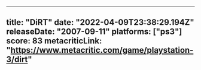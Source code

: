
---
title: "DiRT"
date: "2022-04-09T23:38:29.194Z"
releaseDate: "2007-09-11"
platforms: ["ps3"]
score: 83
metacriticLink: "https://www.metacritic.com/game/playstation-3/dirt"
---
